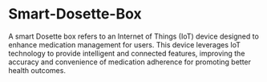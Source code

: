 # Smart-Dosette-Box
A smart Dosette box refers to an Internet of Things (IoT) device designed to enhance medication management for users. This device leverages IoT technology to provide intelligent and connected features, improving the accuracy and convenience of medication adherence for promoting better health outcomes.
